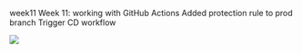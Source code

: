 
week11
Week 11: working with GitHub Actions
Added protection rule to prod branch
Trigger CD workflow

![](https://img.shields.io/badge/tfsec-passing-green)


